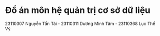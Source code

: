 # Đồ án môn hệ quản trị cơ sở dữ liệu
23110307 Nguyễn Tấn Tài - 23110311 Dương Minh Tâm - 23110368 Lục Thế Vỹ 